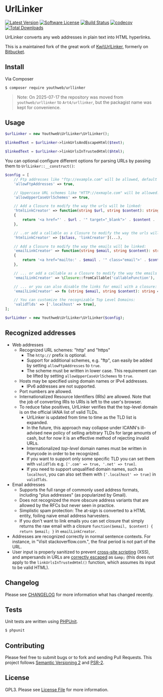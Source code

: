 # UrlLinker

[![Latest Version](https://img.shields.io/github/release/Art4/urllinker.svg)](https://github.com/Art4/urllinker/releases)
[![Software License](https://img.shields.io/badge/license-GPL3-brightgreen.svg)](LICENSE.md)
[![Build Status](https://github.com/Art4/urllinker/actions/workflows/ci.yml/badge.svg?branch=main)](https://github.com/Art4/urllinker/actions)
[![codecov](https://codecov.io/gh/Art4/urllinker/branch/main/graph/badge.svg?token=0ygzSgvUfU)](https://codecov.io/gh/Art4/urllinker)
[![Total Downloads](https://img.shields.io/packagist/dt/youthweb/urllinker.svg)](https://packagist.org/packages/youthweb/urllinker)

UrlLinker converts any web addresses in plain text into HTML hyperlinks.

This is a maintained fork of the great work of [Kwi\UrlLinker](https://github.com/kwi-dk/UrlLinker), formerly on [Bitbucket](https://bitbucket.org/kwi/urllinker).

## Install

Via Composer

```bash
$ composer require youthweb/urllinker
```

> Note: On 2025-07-17 the repository was moved from `youthweb/urllinker` to `Art4/urllinker`, but the packagist name was kept for convenience.

## Usage

```php
$urlLinker = new Youthweb\UrlLinker\UrlLinker();

$linkedText = $urlLinker->linkUrlsAndEscapeHtml($text);

$linkedText = $urlLinker->linkUrlsInTrustedHtml($html);
```

You can optional configure different options for parsing URLs by passing them to `UrlLinker::__construct()`:

```php
$config = [
    // Ftp addresses like "ftp://example.com" will be allowed, default false
    'allowFtpAddresses' => true,

    // Uppercase URL schemes like "HTTP://exmaple.com" will be allowed:
    'allowUpperCaseUrlSchemes' => true,

    // Add a Closure to modify the way the urls will be linked:
    'htmlLinkCreator' => function(string $url, string $content): string
    {
        return '<a href="' . $url . '" target="_blank">' . $content . '</a>';
    },

    // ..or add a callable as a Closure to modify the way the urls will be linked:
    'htmlLinkCreator' => [$class, 'linkCreator'](...),

    // Add a Closure to modify the way the emails will be linked:
    'emailLinkCreator' => function(string $email, string $content): string
    {
        return '<a href="mailto:' . $email . '" class="email">' . $content . '</a>';
    },

    // ... or add a callable as a Closure to modify the way the emails will be linked:
    'emailLinkCreator' => \Closure::fromCallable('callableFunction'),

    // ... or you can also disable the links for email with a closure:
    'emailLinkCreator' => fn (string $email, string $content): string => $email,

    // You can customize the recognizable Top Level Domains:
    'validTlds' => ['.localhost' => true],
];

$urlLinker = new Youthweb\UrlLinker\UrlLinker($config);
```

## Recognized addresses

- Web addresses
  - Recognized URL schemes: "http" and "https"
    - The `http://` prefix is optional.
    - Support for additional schemes, e.g. "ftp", can easily be added by
      setting `allowFtpAddresses` to `true`.
    - The scheme must be written in lower case. This requirement can be lifted
      by setting `allowUpperCaseUrlSchemes` to `true`.
  - Hosts may be specified using domain names or IPv4 addresses.
    - IPv6 addresses are not supported.
  - Port numbers are allowed.
  - Internationalized Resource Identifiers (IRIs) are allowed. Note that the
    job of converting IRIs to URIs is left to the user's browser.
  - To reduce false positives, UrlLinker verifies that the top-level domain is
    on the official IANA list of valid TLDs.
    - UrlLinker is updated from time to time as the TLD list is expanded.
    - In the future, this approach may collapse under ICANN's ill-advised new
      policy of selling arbitrary TLDs for large amounts of cash, but for now
      it is an effective method of rejecting invalid URLs.
    - Internationalized *top-level* domain names must be written in Punycode in
      order to be recognized.
    - If you want to support only some specific TLD you can set them with
      `validTlds` e.g. `['.com' => true, '.net' => true]`.
    - If you need to support unqualified domain names, such as `localhost`,
      you can also set them with `['.localhost' => true]` in `validTlds`.
- Email addresses
  - Supports the full range of commonly used address formats, including "plus
    addresses" (as popularized by Gmail).
  - Does not recognized the more obscure address variants that are allowed by
    the RFCs but never seen in practice.
  - Simplistic spam protection: The at-sign is converted to a HTML entity,
    foiling naive email address harvesters.
  - If you don't want to link emails you can set closure that simply returns the
    raw email with a closure `function($email, $content) { return $email; }` in `emailLinkCreator`.
- Addresses are recognized correctly in normal sentence contexts. For instance,
  in "Visit stackoverflow.com.", the final period is not part of the URL.
- User input is properly sanitized to prevent [cross-site scripting](http://en.wikipedia.org/wiki/Cross-site_scripting) (XSS),
  and ampersands in URLs are [correctly escaped](http://www.htmlhelp.com/tools/validator/problems.html#amp) as `&amp;` (this does not
  apply to the `linkUrlsInTrustedHtml()` function, which assumes its input to
  be valid HTML).

## Changelog

Please see [CHANGELOG](CHANGELOG.md) for more information what has changed recently.

## Tests

Unit tests are written using [PHPUnit](https://phpunit.de).

```bash
$ phpunit
```

## Contributing

Please feel free to submit bugs or to fork and sending Pull Requests. This project follows [Semantic Versioning 2](http://semver.org) and [PSR-2](https://www.php-fig.org/psr/psr-2/).

## License

GPL3. Please see [License File](LICENSE.md) for more information.
